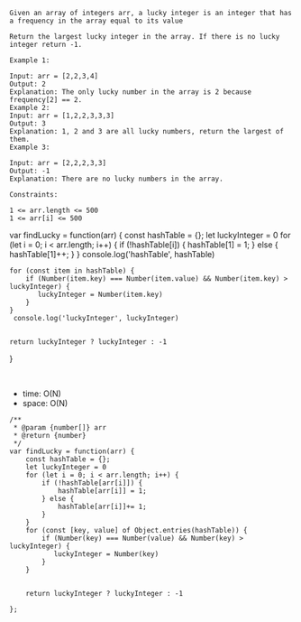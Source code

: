```
Given an array of integers arr, a lucky integer is an integer that has a frequency in the array equal to its value

Return the largest lucky integer in the array. If there is no lucky integer return -1.

Example 1:

Input: arr = [2,2,3,4]
Output: 2
Explanation: The only lucky number in the array is 2 because frequency[2] == 2.
Example 2:
Input: arr = [1,2,2,3,3,3]
Output: 3
Explanation: 1, 2 and 3 are all lucky numbers, return the largest of them.
Example 3:

Input: arr = [2,2,2,3,3]
Output: -1
Explanation: There are no lucky numbers in the array.

Constraints:

1 <= arr.length <= 500
1 <= arr[i] <= 500

```

var findLucky = function(arr) {
const hashTable = {};
let luckyInteger = 0
for (let i = 0; i < arr.length; i++) {
if (!hashTable[i]) {
hashTable[1] = 1;
} else {
hashTable[1]++;
}
}
console.log('hashTable', hashTable)

    for (const item in hashTable) {
        if (Number(item.key) === Number(item.value) && Number(item.key) > luckyInteger) {
           luckyInteger = Number(item.key)
        }
    }
     console.log('luckyInteger', luckyInteger)


    return luckyInteger ? luckyInteger : -1

}

<br>

- time: O(N)
- space: O(N)

```
/**
 * @param {number[]} arr
 * @return {number}
 */
var findLucky = function(arr) {
    const hashTable = {};
    let luckyInteger = 0
    for (let i = 0; i < arr.length; i++) {
        if (!hashTable[arr[i]]) {
            hashTable[arr[i]] = 1;
        } else {
            hashTable[arr[i]]+= 1;
        }
    }
    for (const [key, value] of Object.entries(hashTable)) {
        if (Number(key) === Number(value) && Number(key) > luckyInteger) {
           luckyInteger = Number(key)
        }
    }


    return luckyInteger ? luckyInteger : -1

};
```
